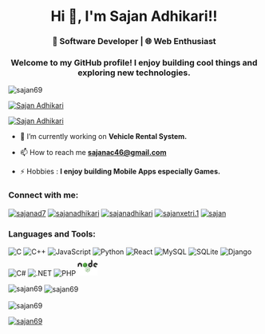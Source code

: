 <h1 align="center">Hi 👋, I'm Sajan Adhikari!!</h1>
<h3 align="center">🚀 Software Developer | 🌐 Web Enthusiast</h3>

<h3 align="center">Welcome to my GitHub profile! I enjoy building cool things and exploring new technologies.</h3>


<p align="left"> <img src="https://komarev.com/ghpvc/?username=sajan69&label=Profile%20views&color=0e75b6&style=flat" alt="sajan69" /> </p>



<p align="left"> <a href="https://twitter.com/sajanad7" target="blank"><img src="https://img.shields.io/twitter/follow/Sajan Adhikari?logo=twitter&style=for-the-badge" alt="Sajan Adhikari" /></a> </p>

<p align="left">
  <a href="https://instagram.com/sajanxetri.1" target="blank">
    <img src="https://img.shields.io/badge/Follow-Sajan Adhikari-833AB4?logo=instagram&style=for-the-badge" alt="Sajan Adhikari" />
  </a>
</p>


- 🔭 I’m currently working on **Vehicle Rental System.**

- 📫 How to reach me **sajanac46@gmail.com**

- ⚡ Hobbies : **I enjoy building Mobile Apps especially Games.**

<h3 align="left">Connect with me:</h3>
<p align="left">
<a href="https://twitter.com/sajanad7" target="blank"><img align="center" src="https://raw.githubusercontent.com/rahuldkjain/github-profile-readme-generator/master/src/images/icons/Social/twitter.svg" alt="sajanad7" height="30" width="40" /></a>
<a href="https://www.linkedin.com/in/sajan-adhikari-78843126a" target="blank"><img align="center" src="https://raw.githubusercontent.com/rahuldkjain/github-profile-readme-generator/master/src/images/icons/Social/linked-in-alt.svg" alt="sajanadhikari" height="30" width="40" /></a>
<a href="https://www.facebook.com/who.gives.a.sheeet" target="blank"><img align="center" src="https://raw.githubusercontent.com/rahuldkjain/github-profile-readme-generator/master/src/images/icons/Social/facebook.svg" alt="sajanadhikari" height="30" width="40" /></a>
<a href="https://instagram.com/sajanxetri.1" target="blank"><img align="center" src="https://raw.githubusercontent.com/rahuldkjain/github-profile-readme-generator/master/src/images/icons/Social/instagram.svg" alt="sajanxetri.1" height="30" width="40" /></a>
<a href="https://www.youtube.com/@beastmaster6969" target="blank"><img align="center" src="https://raw.githubusercontent.com/rahuldkjain/github-profile-readme-generator/master/src/images/icons/Social/youtube.svg" alt="sajan" height="30" width="40" /></a>
</p>

<h3 align="left">Languages and Tools:</h3>
<p>
        <img src="https://img.shields.io/badge/c-%2300599C.svg?style=for-the-badge&logo=c&logoColor=white" alt="C">
        <img src="https://img.shields.io/badge/c++-%2300599C.svg?style=for-the-badge&logo=c%2B%2B&logoColor=white" alt="C++">
        <img src="https://img.shields.io/badge/javascript-%23323330.svg?style=for-the-badge&logo=javascript&logoColor=%23F7DF1E" alt="JavaScript">
        <img src="https://img.shields.io/badge/python-3670A0?style=for-the-badge&logo=python&logoColor=ffdd54" alt="Python">
        <img src="https://img.shields.io/badge/react-%2320232a.svg?style=for-the-badge&logo=react&logoColor=%2361DAFB" alt="React">
        <img src="https://img.shields.io/badge/mysql-%2300f.svg?style=for-the-badge&logo=mysql&logoColor=white" alt="MySQL">
        <img src="https://img.shields.io/badge/sqlite-%2307405e.svg?style=for-the-badge&logo=sqlite&logoColor=white" alt="SQLite">
        <img src="https://img.shields.io/badge/django-%23092E20.svg?style=for-the-badge&logo=django&logoColor=white" alt="Django">
        <img src="https://img.shields.io/badge/c%23-%23239120.svg?style=for-the-badge&logo=c-sharp&logoColor=white" alt="C#">
        <img src="https://img.shields.io/badge/.NET-%23512BD4.svg?style=for-the-badge&logo=.net&logoColor=white" alt=".NET">
        <img src="https://img.shields.io/badge/php-%777BB4.svg?style=for-the-badge&logo=php&logoColor=white" alt="PHP">
        <img src="https://raw.githubusercontent.com/devicons/devicon/master/icons/nodejs/nodejs-original-wordmark.svg?style=for-the-badge&logo=php&logoColor=white" alt="NodeJs" width="40" height="40">

 </p>






<p><img align="left" src="https://github-readme-stats.vercel.app/api/top-langs?username=sajan69&show_icons=true&locale=en&layout=compact&theme=dark#gh-dark-mode-only" alt="sajan69" /></p>

<p>&nbsp;<img align="center" src="https://github-readme-stats.vercel.app/api?username=sajan69&show_icons=true&locale=en&theme=dark#gh-dark-mode-only" alt="sajan69" /></p>

<p><img align="center" src="https://github-readme-streak-stats.herokuapp.com/?user=sajan69&&theme=dark#gh-dark-mode-only" alt="sajan69" /></p>

<p align="left"> <a href="https://github.com/ryo-ma/github-profile-trophy"><img src="https://github-profile-trophy.vercel.app/?username=sajan69&theme=dark#gh-dark-mode-only" alt="sajan69" /></a> </p>
